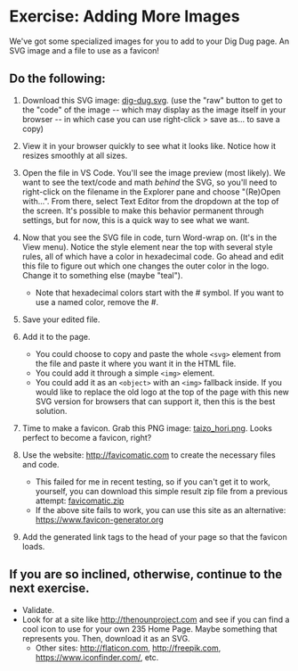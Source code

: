 # Exercise: Adding More Images 

We've got some specialized images for you to add to your Dig Dug page.  An SVG image and a file to use as a favicon!  

## Do the following:

1. Download this SVG image: [dig-dug.svg](dig-dug.svg). (use the "raw" button to get to the "code" of the image -- which may display as the image itself in your browser -- in which case you can use right-click > save as... to save a copy)

1. View it in your browser quickly to see what it looks like.  Notice how it resizes smoothly at all sizes.

1. Open the file in VS Code.  You'll see the image preview (most likely).  We want to see the text/code and math _behind_ the SVG, so you'll need to right-click on the filename in the Explorer pane and choose "(Re)Open with...".  From there, select Text Editor from the dropdown at the top of the screen.  It's possible to make this behavior permanent through settings, but for now, this is a quick way to see what we want.

1. Now that you see the SVG file in code, turn Word-wrap on.  (It's in the View menu).  Notice the style element near the top with several style rules, all of which have a color in hexadecimal code.  Go ahead and edit this file to figure out which one changes the outer color in the logo.  Change it to something else (maybe "teal"). 
   - Note that hexadecimal colors start with the # symbol.  If you want to use a named color, remove the #.
  
1. Save your edited file.

1. Add it to the page.  
   - You could choose to copy and paste the whole `<svg>` element from the file and paste it where you want it in the HTML file.
   - You could add it through a simple `<img>` element.
   - You could add it as an `<object>` with an `<img>` fallback inside. If you would like to replace the old logo at the top of the page with this new SVG version for browsers that can support it, then this is the best solution.
  
1. Time to make a favicon.  Grab this PNG image: [taizo_hori.png](taizo_hori.png).  Looks perfect to become a favicon, right?

1. Use the website: http://favicomatic.com to create the necessary files and code.
    - This failed for me in recent testing, so if you can't get it to work, yourself, you can download this simple result zip file from a previous attempt: [favicomatic.zip](favicomatic.zip) 
    - If the above site fails to work, you can use this site as an alternative: https://www.favicon-generator.org

1. Add the generated link tags to the head of your page so that the favicon loads.


## If you are so inclined, otherwise, continue to the next exercise.

- Validate.
- Look for at a site like http://thenounproject.com and see if you can find a cool icon to use for your own 235 Home Page.  Maybe something that represents you.  Then, download it as an SVG.
    - Other sites:  http://flaticon.com, http://freepik.com, https://www.iconfinder.com/, etc.
    



